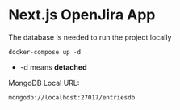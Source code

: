 # Next.js OpenJira App

The database is needed to run the project locally

```
docker-compose up -d
```

* -d means **detached**

MongoDB Local URL:
```
mongodb://localhost:27017/entriesdb
```